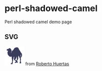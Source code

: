 # perl-shadowed-camel
Perl shadowed camel demo page

## SVG
![](perl-shadowed-camel.svg) from [Roberto Huertas](https://github.com/robertohuertasm)
